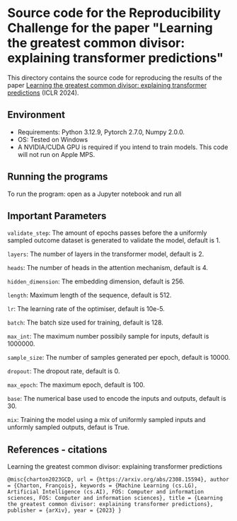 # Source code for the Reproducibility Challenge for the paper "Learning the greatest common divisor: explaining transformer predictions"

This directory contains the source code for reproducing the results of the paper [Learning the greatest common divisor: explaining transformer predictions](https://arxiv.org/abs/2308.15594) (ICLR 2024).

## Environment
* Requirements: Python 3.12.9, Pytorch 2.7.0, Numpy 2.0.0.
* OS: Tested on Windows
* A NVIDIA/CUDA GPU is required if you intend to train models. This code will not run on Apple MPS. 

## Running the programs
To run the program: open as a Jupyter notebook and run all 

## Important Parameters

`validate_step`: The amount of epochs passes before the a uniformly sampled outcome dataset is generated to validate the model, default is 1.

`layers`: The number of layers in the transformer model, default is 2.

`heads`: The number of heads in the attention mechanism, default is 4.

`hidden_dimension`: The embedding dimension, default is 256.

`length`: Maximum length of the sequence, default is 512.

`lr`: The learning rate of the optimiser, default is 10e-5.

`batch`: The batch size used for training, default is 128.

`max_int`: The maximum number possibily sample for inputs, default is 1000000.

`sample_size`: The number of samples generated per epoch, default is 10000.

`dropout`: The dropout rate, default is 0.

`max_epoch`: The maximum epoch, default is 100.

`base`: The numerical base used to encode the inputs and outputs, default is 30.

`mix`: Training the model using a mix of uniformly sampled inputs and unformly sampled outputs, defaut is True.

## References - citations

Learning the greatest common divisor: explaining transformer predictions

`@misc{charton2023GCD,
  url = {https://arxiv.org/abs/2308.15594},
  author = {Charton, François},
  keywords = {Machine Learning (cs.LG), Artificial Intelligence (cs.AI), FOS: Computer and information sciences, FOS: Computer and information sciences},
  title = {Learning the greatest common divisor: explaining transformer predictions},
  publisher = {arXiv},
  year = {2023}
}`
